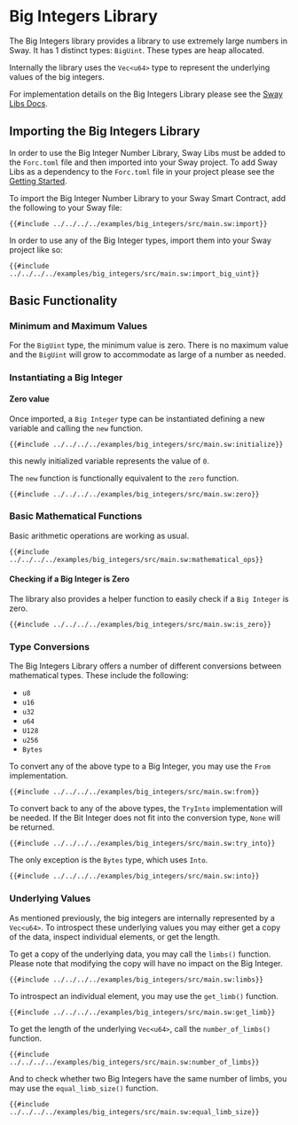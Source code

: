 # Big Integers Library

<!--Include BigInt when BigInt is available-->
The Big Integers library provides a library to use extremely large numbers in Sway. It has 1 distinct types: `BigUint`. These types are heap allocated.

Internally the library uses the `Vec<u64>` type to represent the underlying values of the big integers.

For implementation details on the Big Integers Library please see the [Sway Libs Docs](https://fuellabs.github.io/sway-libs/master/sway_libs/bigint/index.html).

## Importing the Big Integers Library

In order to use the Big Integer Number Library, Sway Libs must be added to the `Forc.toml` file and then imported into your Sway project. To add Sway Libs as a dependency to the `Forc.toml` file in your project please see the [Getting Started](../getting_started/index.md).

To import the Big Integer Number Library to your Sway Smart Contract, add the following to your Sway file:

```sway
{{#include ../../../../examples/big_integers/src/main.sw:import}}
```

In order to use any of the Big Integer types, import them into your Sway project like so:

```sway
{{#include ../../../../examples/big_integers/src/main.sw:import_big_uint}}
```

## Basic Functionality

<!--Uncomment when BigInt is available-->
<!--All the functionality is demonstrated with the `BigUint` type, but all of the same functionality is available for the other types as well.-->

### Minimum and Maximum Values

For the `BigUint` type, the minimum value is zero. There is no maximum value and the `BigUint` will grow to accommodate as large of a number as needed.

### Instantiating a Big Integer

#### Zero value

Once imported, a `Big Integer` type can be instantiated defining a new variable and calling the `new` function.

```sway
{{#include ../../../../examples/big_integers/src/main.sw:initialize}}
```

this newly initialized variable represents the value of `0`.

The `new` function is functionally equivalent to the `zero` function.

```sway
{{#include ../../../../examples/big_integers/src/main.sw:zero}}
```

<!--#### Positive and Negative Values

As the signed variants can only represent half as high a number as the unsigned variants (but with either a positive or negative sign), the `try_from` and `neg_try_from` functions will only work with half of the maximum value of the unsigned variant.

You can use the `try_from` function to create a new positive `Big Integer` from a its unsigned variant.

```sway
{{#include ../../../../examples/big_integers/src/main.sw:positive_conversion}}
```

You can use the `neg_try_from` function to create a new negative `Big Integer` from a its unsigned variant.

```sway
{{#include ../../../../examples/big_integers/src/main.sw:negative_conversion}}
```
-->

### Basic Mathematical Functions

Basic arithmetic operations are working as usual.

```sway
{{#include ../../../../examples/big_integers/src/main.sw:mathematical_ops}}
```

#### Checking if a Big Integer is Zero

The library also provides a helper function to easily check if a `Big Integer` is zero.

```sway
{{#include ../../../../examples/big_integers/src/main.sw:is_zero}}
```

### Type Conversions

The Big Integers Library offers a number of different conversions between mathematical types. These include the following:

- `u8`
- `u16`
- `u32`
- `u64`
- `U128`
- `u256`
- `Bytes`

To convert any of the above type to a Big Integer, you may use the `From` implementation.

```sway
{{#include ../../../../examples/big_integers/src/main.sw:from}}
```

To convert back to any of the above types, the `TryInto` implementation will be needed. If the Bit Integer does not fit into the conversion type, `None` will be returned.

```sway
{{#include ../../../../examples/big_integers/src/main.sw:try_into}}
```

The only exception is the `Bytes` type, which uses `Into`.

```sway
{{#include ../../../../examples/big_integers/src/main.sw:into}}
```

### Underlying Values

As mentioned previously, the big integers are internally represented by a `Vec<u64>`. To introspect these underlying values you may either get a copy of the data, inspect individual elements, or get the length.

To get a copy of the underlying data, you may call the `limbs()` function. Please note that modifying the copy will have no impact on the Big Integer.

```sway
{{#include ../../../../examples/big_integers/src/main.sw:limbs}}
```

To introspect an individual element, you may use the `get_limb()` function.

```sway
{{#include ../../../../examples/big_integers/src/main.sw:get_limb}}
```

To get the length of the underlying `Vec<u64>`, call the `number_of_limbs()` function.

```sway
{{#include ../../../../examples/big_integers/src/main.sw:number_of_limbs}}
```

And to check whether two Big Integers have the same number of limbs, you may use the `equal_limb_size()` function.

```sway
{{#include ../../../../examples/big_integers/src/main.sw:equal_limb_size}}
```
